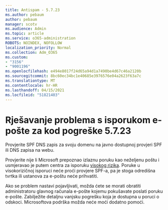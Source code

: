 ```yaml
---
title: Antispam - 5.7.23
ms.author: pebaum
author: pebaum
manager: scotv
ms.audience: Admin
ms.topic: article
ms.service: o365-administration
ROBOTS: NOINDEX, NOFOLLOW
localization_priority: Normal
ms.collection: Adm_O365
ms.custom:
- "3156"
- "9001196"
ms.openlocfilehash: e494e8017f24d65a94d1a7490be4d67c46a2120b
ms.sourcegitcommit: 8bc60ec34bc1e40685e3976576e04a2623f63a7c
ms.translationtype: MT
ms.contentlocale: hr-HR
ms.lasthandoff: 04/15/2021
ms.locfileid: "51821403"
---
```

# <a name="fix-email-delivery-issues-for-error-code-5723"></a>Rješavanje problema s isporukom e-pošte za kod pogreške 5.7.23

Provjerite SPF DNS zapis za svoju domenu na javno dostupnoj provjeri SPF ili DNS zapisa na webu.

Provjerite nije li Microsoft prepoznao izlaznu poruku kao neželjenu poštu i usmjeravao je putem centra za isporuku [visokog rizika](https://docs.microsoft.com/microsoft-365/security/office-365-security/high-risk-delivery-pool-for-outbound-messages). Poruke u visokorizičnoj isporuci neće proći provjere SPF-a, pa je stoga odredišna tvrtka ili ustanova za e-poštu neće prihvatiti.

Ako se problem nastavi pojavljivati, možda ćete se morati obratiti administratoru glavnog računala e-pošte kojemu pokušavate poslati poruku e-pošte. Zabilježite detaljnu vanjsku pogrešku koja je dostupna u poruci o odskoci. Microsoftova podrška možda neće moći dodatno pomoći.
